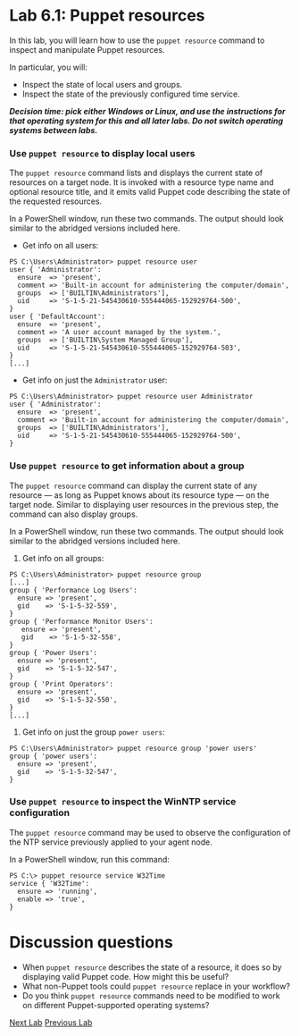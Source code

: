 # Lab 6.1: Puppet resources

In this lab, you will learn how to use the `puppet resource` command to inspect and manipulate Puppet resources. 

In particular, you will:

* Inspect the state of local users and groups.
* Inspect the state of the previously configured time service.

**_Decision time: pick either Windows or Linux, and use the instructions for that operating system for this and all later labs. Do not switch operating systems between labs._**

### Use `puppet resource` to display local users

The `puppet resource` command lists and displays the current state of resources on a target node. It is invoked with a resource type name and optional resource title, and it emits valid Puppet code describing the state of the requested resources.

In a PowerShell window, run these two commands. The output should look similar to the abridged versions included here.

* Get info on all users:

```
PS C:\Users\Administrator> puppet resource user
user { 'Administrator':
  ensure  => 'present',
  comment => 'Built-in account for administering the computer/domain',
  groups  => ['BUILTIN\Administrators'],
  uid     => 'S-1-5-21-545430610-555444065-152929764-500',
}
user { 'DefaultAccount':
  ensure  => 'present',
  comment => 'A user account managed by the system.',
  groups  => ['BUILTIN\System Managed Group'],
  uid     => 'S-1-5-21-545430610-555444065-152929764-503',
}
[...]
```

* Get info on just the `Administrator` user:

```
PS C:\Users\Administrator> puppet resource user Administrator
user { 'Administrator':
  ensure  => 'present',
  comment => 'Built-in account for administering the computer/domain',
  groups  => ['BUILTIN\Administrators'],
  uid     => 'S-1-5-21-545430610-555444065-152929764-500',
}
```

### Use `puppet resource` to get information about a group

The `puppet resource` command can display the current state of any resource — as long as Puppet knows about its resource type — on the target node. Similar to displaying user resources in the previous step, the command can also display groups.

In a PowerShell window, run these two commands. The output should look similar to the abridged versions included here.

1. Get info on all groups:

```
PS C:\Users\Administrator> puppet resource group
[...]
group { 'Performance Log Users':
  ensure => 'present',
  gid    => 'S-1-5-32-559',
}
group { 'Performance Monitor Users':
   ensure => 'present',
   gid    => 'S-1-5-32-558',
}
group { 'Power Users':
  ensure => 'present',
  gid    => 'S-1-5-32-547',
}
group { 'Print Operators':
  ensure => 'present',
  gid    => 'S-1-5-32-550',
}
[...]
```

1. Get info on just the group `power users`:

```
PS C:\Users\Administrator> puppet resource group 'power users'
group { 'power users':
  ensure => 'present',
  gid    => 'S-1-5-32-547',
}
```

### Use `puppet resource` to inspect the WinNTP service configuration

The `puppet resource` command may be used to observe the configuration of the NTP service previously applied to your agent node. 

In a PowerShell window, run this command:

```
PS C:\> puppet resource service W32Time
service { 'W32Time':
  ensure => 'running',
  enable => 'true',
}
```

# Discussion questions

* When `puppet resource` describes the state of a resource, it does so by displaying valid Puppet code. How might this be useful?
* What non-Puppet tools could `puppet resource` replace in your workflow?
* Do you think `puppet resource` commands need to be modified to work on different Puppet-supported operating systems?

[Next Lab](../lab-6.2-Using-and-extending-Facter)     [Previous Lab](../lab-5.1-Puppet-Agent-deployment)